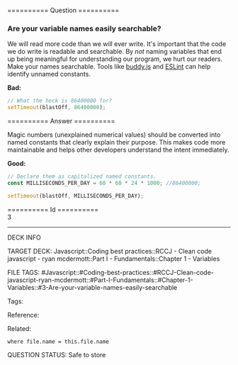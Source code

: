 ========== Question ==========  

### Are your variable names easily searchable?

We will read more code than we will ever write. It's important that the code we do write is readable and searchable. By _not_ naming variables that end up being meaningful for understanding our program, we hurt our readers. Make your names searchable. Tools like [buddy.js](https://github.com/danielstjules/buddy.js) and [ESLint](https://github.com/eslint/eslint/blob/660e0918933e6e7fede26bc675a0763a6b357c94/docs/rules/no-magic-numbers.md) can help identify unnamed constants.

**Bad:**

```javascript
// What the heck is 86400000 for?
setTimeout(blastOff, 86400000);
```  

========== Answer ==========  

Magic numbers (unexplained numerical values) should be converted into named constants that clearly explain their purpose. This makes code more maintainable and helps other developers understand the intent immediately.

**Good:**

```javascript
// Declare them as capitalized named constants.
const MILLISECONDS_PER_DAY = 60 * 60 * 24 * 1000; //86400000;

setTimeout(blastOff, MILLISECONDS_PER_DAY);
```

========== Id ==========  
3

---

DECK INFO

TARGET DECK: Javascript::Coding best practices::RCCJ - Clean code javascript - ryan mcdermott::Part I - Fundamentals::Chapter 1 - Variables

FILE TAGS: #Javascript::#Coding-best-practices::#RCCJ-Clean-code-javascript-ryan-mcdermott::#Part-I-Fundamentals::#Chapter-1-Variables::#3-Are-your-variable-names-easily-searchable

Tags:

Reference:

Related:

```dataview
where file.name = this.file.name
```

QUESTION STATUS: Safe to store

